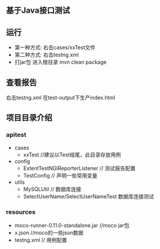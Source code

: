 ## 基于Java接口测试

## 运行
* 第一种方式: 右击cases/xxTest文件
* 第二种方式: 右击testng.xml
* 打jar包 进入根目录 mvn clean package

## 查看报告
右击testng.xml 在test-output下生产index.html

## 项目目录介绍

### apitest
* cases
    * xxTest      //建议以Test结尾，此目录存放用例
* config
    * ExtentTestNGIReporterListener // 测试报告配置
    * TestConfig            // 声明一些常用变量
* utils
    * MySQLUtil        // 数据库连接
    * SelectUserName/SelectUserNameTest 数据库连接测试

### resources
* moco-runner-0.11.0-standalone.jar //moco jar包
* x.json    //moco的一些json数据
* testng.xml    //   用例配置

